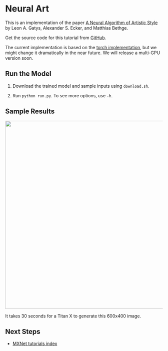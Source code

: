 # Neural Art


This is an implementation of the paper
[A Neural Algorithm of Artistic Style](http://arxiv.org/abs/1508.06576) by Leon
A. Gatys, Alexander S. Ecker, and Matthias Bethge.

Get the source code for this tutorial from [GitHub](https://github.com/dmlc/mxnet/tree/master/example/neural-style).

The current implementation is based on the
  [torch implementation](https://github.com/jcjohnson/neural-style), but we might
  change it dramatically in the near future. We will release a multi-GPU version soon.

## Run the Model

1. Download the trained model and sample inputs using `download.sh`. 

1. Run `python run.py`. To see more options, use `-h`.

## Sample Results

<img src=https://github.com/dmlc/web-data/raw/master/mxnet/neural-style/output/4343_starry_night.jpg width=600px>

It takes 30 seconds for a Titan X to generate this 600x400 image.


## Next Steps
* [MXNet tutorials index](http://mxnet.io/tutorials/index.html)